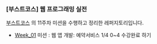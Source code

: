 ### [부스트코스] 웹 프로그래밍 실전

[부스트코스](https://www.edwith.org/) 의 11주차 미션을 수행하고 정리한 레퍼지토리입니다.



* [Week_01](https://github.com/eunzzangoo/TIL/Week_01) 미션 : 웹 앱 개발: 예약서비스 1/4 0~4 수강완료 하기

